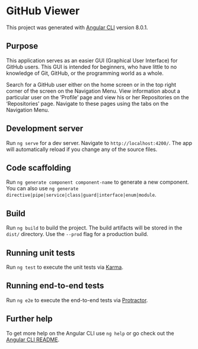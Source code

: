 # GitHub Viewer

This project was generated with [Angular CLI](https://github.com/angular/angular-cli) version 8.0.1.

## Purpose

This application serves as an easier GUI (Graphical User Interface) for GitHub users. This GUI is intended for beginners, who have little to no knowledge of Git, GitHub, or the programming world as a whole.

Search for a GitHub user either on the home screen or in the top right corner of the screen on the Navigation Menu. View information about a particular user on the ‘Profile’ page and view his or her Repositories on the ‘Repositories’ page. Navigate to these pages using the tabs on the Navigation Menu.

## Development server

Run `ng serve` for a dev server. Navigate to `http://localhost:4200/`. The app will automatically reload if you change any of the source files.

## Code scaffolding

Run `ng generate component component-name` to generate a new component. You can also use `ng generate directive|pipe|service|class|guard|interface|enum|module`.

## Build

Run `ng build` to build the project. The build artifacts will be stored in the `dist/` directory. Use the `--prod` flag for a production build.

## Running unit tests

Run `ng test` to execute the unit tests via [Karma](https://karma-runner.github.io).

## Running end-to-end tests

Run `ng e2e` to execute the end-to-end tests via [Protractor](http://www.protractortest.org/).

## Further help

To get more help on the Angular CLI use `ng help` or go check out the [Angular CLI README](https://github.com/angular/angular-cli/blob/master/README.md).
